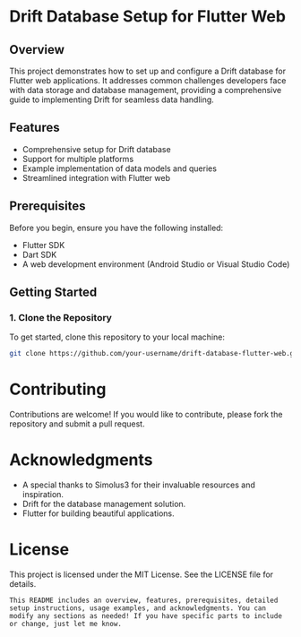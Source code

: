 # Drift Database Setup for Flutter Web

## Overview

This project demonstrates how to set up and configure a Drift database for Flutter web applications. It addresses common challenges developers face with data storage and database management, providing a comprehensive guide to implementing Drift for seamless data handling.

## Features

- Comprehensive setup for Drift database
- Support for multiple platforms
- Example implementation of data models and queries
- Streamlined integration with Flutter web

## Prerequisites

Before you begin, ensure you have the following installed:

- Flutter SDK
- Dart SDK
- A web development environment (Android Studio or Visual Studio Code)

## Getting Started

### 1. Clone the Repository

To get started, clone this repository to your local machine:

```bash
git clone https://github.com/your-username/drift-database-flutter-web.git
```

# Contributing

Contributions are welcome! If you would like to contribute, please fork the repository and submit a pull request.

# Acknowledgments

- A special thanks to Simolus3 for their invaluable resources and inspiration.
- Drift for the database management solution.
- Flutter for building beautiful applications.

# License
This project is licensed under the MIT License. See the LICENSE file for details.
```
This README includes an overview, features, prerequisites, detailed setup instructions, usage examples, and acknowledgments. You can modify any sections as needed! If you have specific parts to include or change, just let me know.
```
